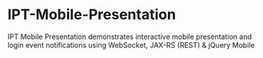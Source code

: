 IPT-Mobile-Presentation
=======================

 IPT Mobile Presentation demonstrates interactive mobile presentation and login event notifications using WebSocket, JAX-RS (REST) &amp; jQuery Mobile
